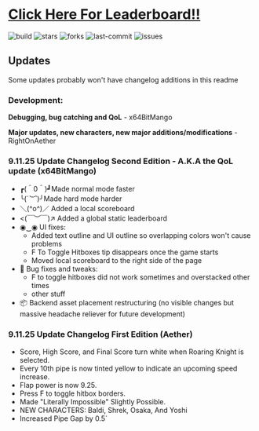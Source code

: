 # [Click Here For Leaderboard!!](https://rightonaether.github.io/Flappy-Chairman/lb/lb.html)

![build](https://img.shields.io/badge/build-scuffed-red)
![stars](https://img.shields.io/github/stars/RightOnAether/Flappy-Chairman?color=yellow)
![forks](https://img.shields.io/github/forks/RightOnAether/Flappy-Chairman?color=orange)
![last-commit](https://img.shields.io/github/last-commit/RightOnAether/Flappy-Chairman?color=blue)
![issues](https://img.shields.io/badge/issues-∞-black)

## Updates
Some updates probably won't have changelog additions in this readme

### Development:
**Debugging, bug catching and QoL** - x64BitMango

**Major updates, new characters, new major additions/modifications** - RightOnAether

### 9.11.25 Update Changelog Second Edition - A.K.A the QoL update (x64BitMango)
- ┏(＾0＾)┛Made normal mode faster
- ╰(*´︶`*)╯Made hard mode harder
- ＼(^o^)／ Added a local scoreboard
- <(￣︶￣)↗ Added a global static leaderboard
- ◉‿◉ UI fixes:
  - Added text outline and UI outline so overlapping colors won't cause problems
  - F To Toggle Hitboxes tip disappears once the game starts
  - Moved local scoreboard to the right side of the page
- 🐛 Bug fixes and tweaks:
  - F to toggle hitboxes did not work sometimes and overstacked other times
  - other stuff
- 📦 Backend asset placement restructuring (no visible changes but massive headache reliever for future development)

### 9.11.25 Update Changelog First Edition (Aether)
- Score, High Score, and Final Score turn white when Roaring Knight is selected.
- Every 10th pipe is now tinted yellow to indicate an upcoming speed increase.
- Flap power is now 9.25.
- Press F to toggle hitbox borders.
- Made "Literally Impossible" Slightly Possible.
- NEW CHARACTERS: Baldi, Shrek, Osaka, And Yoshi
- Increased Pipe Gap by 0.5`

